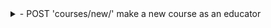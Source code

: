 <details>
    <summary> - POST 'courses/new/' make a new course as an educator</summary>

    fields include name, image, description    

</details>